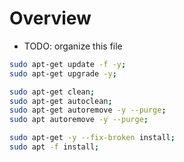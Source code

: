 # Overview

- TODO: organize this file

```bash
sudo apt-get update -f -y;
sudo apt-get upgrade -y;

sudo apt-get clean;
sudo apt-get autoclean;
sudo apt-get autoremove -y --purge;
sudo apt autoremove -y --purge;

sudo apt-get -y --fix-broken install;
sudo apt -f install;
```

